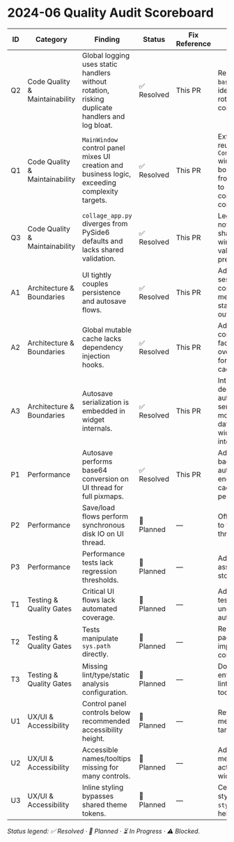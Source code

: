 # 2024-06 Quality Audit Scoreboard

| ID | Category | Finding | Status | Fix Reference | Notes |
| --- | --- | --- | --- | --- | --- |
| Q2 | Code Quality & Maintainability | Global logging uses static handlers without rotation, risking duplicate handlers and log bloat. | ✅ Resolved | This PR | Replaced `basicConfig` with idempotent rotating handler configuration. |
| Q1 | Code Quality & Maintainability | `MainWindow` control panel mixes UI creation and business logic, exceeding complexity targets. | ✅ Resolved | This PR | Extracted a reusable `ControlPanel` widget and bound signals from `MainWindow` to reduce controller complexity. |
| Q3 | Code Quality & Maintainability | `collage_app.py` diverges from PySide6 defaults and lacks shared validation. | ✅ Resolved | This PR | Legacy launcher now proxies to shared PySide6 window and validates CLI preload paths. |
| A1 | Architecture & Boundaries | UI tightly couples persistence and autosave flows. | ✅ Resolved | This PR | Added reusable session controller that mediates state/history outside the UI. |
| A2 | Architecture & Boundaries | Global mutable cache lacks dependency injection hooks. | ✅ Resolved | This PR | Added configurable factory + override context for the image cache. |
| A3 | Architecture & Boundaries | Autosave serialization is embedded in widget internals. | ✅ Resolved | This PR | Introduced dedicated autosave serializer module with dataclasses and widget integration. |
| P1 | Performance | Autosave performs base64 conversion on UI thread for full pixmaps. | ✅ Resolved | This PR | Added background autosave encoder that caches payloads per cell. |
| P2 | Performance | Save/load flows perform synchronous disk IO on UI thread. | 🔧 Planned | — | Offload heavy IO to worker threads. |
| P3 | Performance | Performance tests lack regression thresholds. | 🔧 Planned | — | Add baseline assertions and store metrics. |
| T1 | Testing & Quality Gates | Critical UI flows lack automated coverage. | 🔧 Planned | — | Add headless tests for undo/redo and autosave flows. |
| T2 | Testing & Quality Gates | Tests manipulate `sys.path` directly. | 🔧 Planned | — | Replace with package imports/pytest configuration. |
| T3 | Testing & Quality Gates | Missing lint/type/static analysis configuration. | 🔧 Planned | — | Document and enforce lint/type/security tooling. |
| U1 | UX/UI & Accessibility | Control panel controls below recommended accessibility height. | 🔧 Planned | — | Revisit sizing to meet WCAG targets. |
| U2 | UX/UI & Accessibility | Accessible names/tooltips missing for many controls. | 🔧 Planned | — | Add accessible metadata for actionable widgets. |
| U3 | UX/UI & Accessibility | Inline styling bypasses shared theme tokens. | 🔧 Planned | — | Centralize styling within `style.qss`/token helpers. |

_Status legend: ✅ Resolved · 🔧 Planned · ⏳ In Progress · ⚠️ Blocked._
